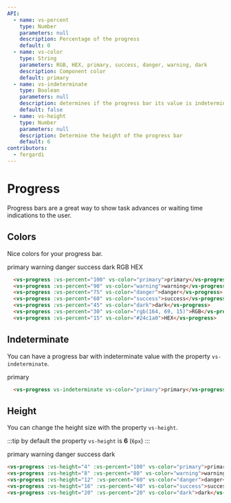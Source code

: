 ```yaml
---
API:
  - name: vs-percent
    type: Number
    parameters: null
    description: Percentage of the progress
    default: 0
  - name: vs-color
    type: String
    parameters: RGB, HEX, primary, success, danger, warning, dark
    description: Component color
    default: primary
  - name: vs-indeterminate
    type: Boolean
    parameters: null
    description: determines if the progress bar its value is indeterminate and adds an animation
    default: false
  - name: vs-height
    type: Number
    parameters: null
    description: Determine the height of the progress bar
    default: 6
contributors:
  - fergardi
---
```


# Progress <!--#new-->

<box header>

  Progress bars are a great way to show task advances or waiting time indications to the user.

</box>


<box>

## Colors

Nice colors for your progress bar.

<vuecode md>
<div slot="demo">
  <vs-progress :vs-percent="100" vs-color="primary">primary</vs-progress>
  <vs-progress :vs-percent="90" vs-color="warning">warning</vs-progress>
  <vs-progress :vs-percent="75" vs-color="danger">danger</vs-progress>
  <vs-progress :vs-percent="60" vs-color="success">success</vs-progress>
  <vs-progress :vs-percent="45" vs-color="dark">dark</vs-progress>
  <vs-progress :vs-percent="30" vs-color="rgb(164, 69, 15)">RGB</vs-progress>
  <vs-progress :vs-percent="15" vs-color="#24c1a0">HEX</vs-progress>
</div>
<div slot="code">

```html
  <vs-progress :vs-percent="100" vs-color="primary">primary</vs-progress>
  <vs-progress :vs-percent="90" vs-color="warning">warning</vs-progress>
  <vs-progress :vs-percent="75" vs-color="danger">danger</vs-progress>
  <vs-progress :vs-percent="60" vs-color="success">success</vs-progress>
  <vs-progress :vs-percent="45" vs-color="dark">dark</vs-progress>
  <vs-progress :vs-percent="30" vs-color="rgb(164, 69, 15)">RGB</vs-progress>
  <vs-progress :vs-percent="15" vs-color="#24c1a0">HEX</vs-progress>
```

</div>
</vuecode>

</box>


<box>

## Indeterminate

You can have a progress bar with indeterminate value with the property `vs-indeterminate`.

<vuecode md>
<div slot="demo">
  <vs-progress vs-indeterminate vs-color="primary">primary</vs-progress>
</div>
<div slot="code">

```html
  <vs-progress vs-indeterminate vs-color="primary">primary</vs-progress>
```

</div>
</vuecode>

</box>


<box>

## Height

You can change the height size with the property `vs-height`.

:::tip
by default the property `vs-height` is **6** (`6px`)
:::

<vuecode md>
<div slot="demo">
  <vs-progress :vs-height="4" :vs-percent="100" vs-color="primary">primary</vs-progress>
  <vs-progress :vs-height="8" :vs-percent="80" vs-color="warning">warning</vs-progress>
  <vs-progress :vs-height="12" :vs-percent="60" vs-color="danger">danger</vs-progress>
  <vs-progress :vs-height="16" :vs-percent="40" vs-color="success">success</vs-progress>
  <vs-progress :vs-height="20" :vs-percent="20" vs-color="dark">dark</vs-progress>
</div>
<div slot="code">

```html
<vs-progress :vs-height="4" :vs-percent="100" vs-color="primary">primary</vs-progress>
<vs-progress :vs-height="8" :vs-percent="80" vs-color="warning">warning</vs-progress>
<vs-progress :vs-height="12" :vs-percent="60" vs-color="danger">danger</vs-progress>
<vs-progress :vs-height="16" :vs-percent="40" vs-color="success">success</vs-progress>
<vs-progress :vs-height="20" :vs-percent="20" vs-color="dark">dark</vs-progress>
```

</div>
</vuecode>

</box>
